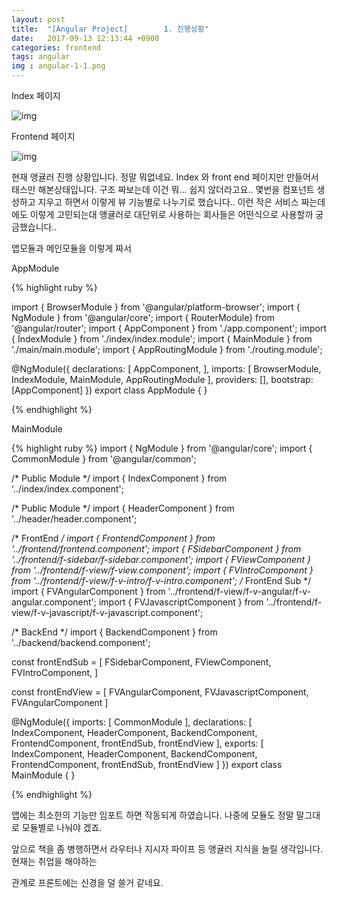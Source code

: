 ```yaml
---
layout: post
title:  "[Angular Project]        1. 진행상황"
date:   2017-09-13 12:13:44 +0900
categories: frontend
tags: angular
img : angular-1-1.png
---
```


Index 페이지

![img]({{baseurl}}/assets/res/frontend/angular-1-1.png)

Frontend 페이지

![img]({{baseurl}}/assets/res/frontend/angular-1-2.png)


현재 앵귤러 진행 상황입니다.  정말 뭐없네요. Index 와 front end 페이지만 만들어서 태스만 해본상태입니다.
구조 짜보는데 이건 뭐... 쉽지 않더라고요.. 몇번을 컴포넌트 생성하고 지우고 하면서
이렇게 뷰 기능별로 나누기로 했습니다..
이런 작은 서비스 짜는데에도 이렇게 고민되는대 앵귤러로 대단위로 사용하는 회사들은 어떤식으로 사용할까 궁금했습니다..

앱모듈과 메인모듈을 이렇게 짜서


AppModule

{% highlight ruby %}

import { BrowserModule } from '@angular/platform-browser';
import { NgModule } from '@angular/core';
import { RouterModule} from '@angular/router'; 
import { AppComponent } from './app.component';
import { IndexModule } from './index/index.module';
import { MainModule } from './main/main.module';
import { AppRoutingModule } from './routing.module';

@NgModule({
  declarations: [
    AppComponent,
  ],
  imports: [
    BrowserModule,
    IndexModule, 
    MainModule,
    AppRoutingModule 
  ],
  providers: [],
  bootstrap: [AppComponent]
})
export class AppModule { }

{% endhighlight %}

MainModule

{% highlight ruby %}
import { NgModule } from '@angular/core';
import { CommonModule } from '@angular/common';

/* Public Module */
import { IndexComponent } from '../index/index.component';

/* Public Module */
import { HeaderComponent } from '../header/header.component';

/* FrontEnd */
import { FrontendComponent } from '../frontend/frontend.component';
import { FSidebarComponent } from '../frontend/f-sidebar/f-sidebar.component';
import { FViewComponent } from '../frontend/f-view/f-view.component';
import { FVIntroComponent } from '../frontend/f-view/f-v-intro/f-v-intro.component';
  /* FrontEnd Sub */
import { FVAngularComponent } from '../frontend/f-view/f-v-angular/f-v-angular.component';
import { FVJavascriptComponent } from '../frontend/f-view/f-v-javascript/f-v-javascript.component';

/* BackEnd */
import { BackendComponent } from '../backend/backend.component';

const frontEndSub = [
  FSidebarComponent, 
  FViewComponent, 
  FVIntroComponent,
  ]

const frontEndView = [
    FVAngularComponent,
    FVJavascriptComponent,
    FVAngularComponent
  ]
  
@NgModule({
  imports: [
    CommonModule
  ],
  declarations: [
    IndexComponent,
    HeaderComponent,
    BackendComponent,
    FrontendComponent, frontEndSub, frontEndView
  ],
  exports: [
    IndexComponent,
    HeaderComponent,
    BackendComponent,
    FrontendComponent, frontEndSub, frontEndView
  ]
})
export class MainModule { }

{% endhighlight %}

앱에는 최소한의 기능만 임포트 하면 작동되게 하였습니다. 나중에 모듈도 정말 말그대로 모듈별로 나눠야 겠죠.

앞으로 책을 좀 병행하면서 라우터나 지시자 파이프 등 앵귤러 지식을 늘릴 생각입니다. 현재는 취업을 해야하는

관계로 프론트에는 신경을 덜 쓸거 같네요.